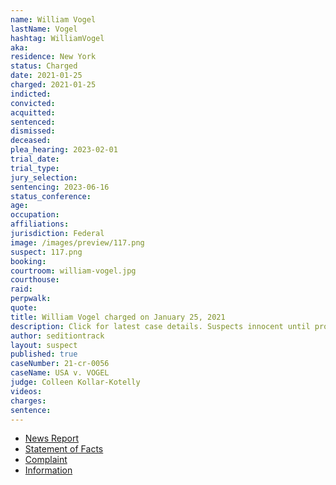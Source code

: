 ```yaml
---
name: William Vogel
lastName: Vogel
hashtag: WilliamVogel
aka:
residence: New York
status: Charged
date: 2021-01-25
charged: 2021-01-25
indicted:
convicted: 
acquitted:
sentenced: 
dismissed: 
deceased:
plea_hearing: 2023-02-01
trial_date:
trial_type:
jury_selection:
sentencing: 2023-06-16
status_conference:
age:
occupation:
affiliations:
jurisdiction: Federal
image: /images/preview/117.png
suspect: 117.png
booking:
courtroom: william-vogel.jpg
courthouse:
raid:
perpwalk:
quote:
title: William Vogel charged on January 25, 2021
description: Click for latest case details. Suspects innocent until proven guilty.
author: seditiontrack
layout: suspect
published: true
caseNumber: 21-cr-0056
caseName: USA v. VOGEL
judge: Colleen Kollar-Kotelly
videos:
charges:
sentence:
---
```

- [News Report](https://www.msn.com/en-us/news/crime/dutchess-man-charged-for-taking-part-in-capitol-riot-fbi/ar-BB1d9jwd)
- [Statement of Facts](https://www.justice.gov/opa/page/file/1360591/download)
- [Complaint](https://www.justice.gov/opa/page/file/1360591/download)
- [Information](https://extremism.gwu.edu/sites/g/files/zaxdzs2191/f/William%20Vogel%20Information.pdf)
